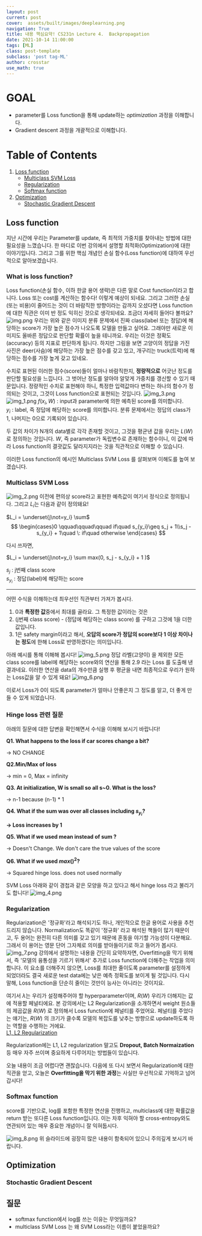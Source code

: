 ```yaml
---
layout: post
current: post
cover:  assets/built/images/deeplearning.png
navigation: True
title: 내용 핵심요약! CS231n Lecture 4.  Backpropagation
date: 2021-10-14 11:00:00
tags: [ML]
class: post-template
subclass: 'post tag-ML'
author: crosstar
use_math: true
---
```


# GOAL
- parameter를 Loss function을 통해 update하는 *optimization* 과정을 이해합니다.
- Gradient descent 과정을 개괄적으로 이해합니다.

# Table of Contents
1. [Loss function](#loss-function)
   - [Multiclass SVM Loss](#multiclass-svm-loss)
   - [Regularization](#regularization)
   - [Softmax function](#Softmax-function)
2. [Optimization](#optimization)
   - [Stochastic Gradient Descent](#stochastic-gradient-descent)




## Loss function
   지난 시간에 우리는 Parameter를 update, 즉 최적의 가중치를 찾아내는 방법에 대한 필요성을 느꼈습니다.
한 마디로 이번 강의에서 설명할 최적화(Optimization)에 대한 이야기입니다. 그리고 그를 위한 핵심 개념인 손실 함수(Loss function)에 대하여 우선적으로 알아보겠습니다.

### What is loss function?
 Loss function(손실 함수, 이하 한글 용어 생략)은 다른 말로 Cost function이라고 합니다.
Loss 또는 cost를 계산하는 함수다! 이렇게 예상이 되네요.
그리고 그러한 손실(또는 비용)이 줄어드는 것이 더 바람직한 방향이라는 감까지 오셨다면
Loss function에 대한 직관은 이미 반 정도 익히신 것으로 생각되네요. 조금더 자세히 들어다 볼까요?
![img.png](../../assets/built/images/lec3_img.png)
우리는 위와 같은 이미지 분류 문제에서 진짜 class(label 또는 정답)에 해당하는 score가 가장 높은 점수가 나오도록 모델을 만들고 싶어요.
그래야만 새로운 이미지도 올바른 정답으로 판단할 확률이 높을 테니까요. 우리는 이것은 정확도(accuracy) 등의 지표로 판단하게 됩니다.
하지만 그림을 보면 고양이의 정답을 가진 사진은 deer(사슴)에 해당하는 가장 높은 점수를 갖고 있고, 개구리는 truck(트럭)에 해당하는 점수를 가장 높게 갖고 있네요.

수치로 표현된 이러한 점수(score)들이 얼마나 바람직한지, **정량적으로** 어긋난 정도를 판단할 필요성을 느낍니다.
그 벗어난 정도를 알아야 알맞게 가중치를 갱신할 수 있기 때문입니다.
정량적인 수치로 표현해야 하니, 특정한 입력값마다 변하는 하나의 함수가 정의되는 것이고,
그것이 Loss function으로 표현되는 것입니다.
![img_3.png](../../assets/built/images/lec3_img_3.png)
![img_1.png](../../assets/built/images/lec3_img_1.png)
$f(x_i, W)$ : input과 parameter에 의한 예측된 score를 의미합니다.  
$y_i$ : label, 즉 정답에 해당하는 score를 의미합니다. 분류 문제에서는 정답의 class가 1, 나머지는 0으로 기록되어 있습니다.

두 값의 차이가 N개의 data별로 각각 존재할 것이고, 그것을 평균낸 값을 우리는 $L(W)$로 정의하는 것입니다. 
$W$, 즉 parameter가 독립변수로 존재하는 함수이니, 이 값에 따라 Loss function의 결괏값도 달라지지라는 것을 직관적으로 이해할 수 있습니다.

이러한 Loss function의 예시인 Multiclass SVM Loss 를 살펴보며 이해도를 높여 보겠습니다.


### Multiclass SVM Loss
![img_2.png](../../assets/built/images/lec3_img_2.png)
 이전에 편의상 score라고 표현한 예측값이 여기서 정식으로 정의됩니다.
그리고 $L_i$는 다음과 같이 정의돼요!

$L_i = \underset{j\not=y_i} \sum$
$$
\begin{cases}0 \qquad\qquad\qquad if\quad s_{y_i}\geq s_j + 1\\s_j - s_{y_i} + 1\quad \: if\quad otherwise
\end{cases}
$$

다시 쓰자면,

$L_i = \underset{j\not=y_i} \sum max(0, s_j - s_{y_i} + 1 )$

$s_j$ : j번째 class score  
$s_{y_i}$ : 정답(label)에 해당하는 score  

---

어떤 수식을 이해하는데 최우선인 직관부터 가져가 봅시다.
1. 0과 **특정한 값**중에서 최대를 골라요. 그 특정한 값이라는 것은
2. (j번째 class score) - (정답에 해당하는 class score) 를 구하고 그것에 1을 더한 값입니다.
3. 1은 safety margin이라고 해서, **오답의 score가 정답의 score보다 1 이상 차이나는 정도**에 한해 Loss로 반영하겠다는 의미입니다.

아래 예시를 통해 이해해 봅시다!
![img_5.png](../../assets/built/images/lec3_img_5.png)
정답 라벨(고양이) 을 제외한 모든 class score를 label에 해당하는 score와의 연산을 통해 2.9 라는 Loss 를 도출해 낸 결과네요.
이러한 연산을 data의 개수만큼 실행 후 평균을 내면 최종적으로 우리가 원하는 Loss값을 알 수 있게 돼요!
![img_6.png](../../assets/built/images/lec3_img_6.png)

이로서 Loss가 0이 되도록 parameter가 얼마나 안좋은지 그 정도를 알고, 더 좋게 만들 수 있게 되었습니다.

### Hinge loss 관련 질문 
 아래의 질문에 대한 답변을 확인해면서 수식을 이해해 보시기 바랍니다!

**Q1. What happens to the loss if car scores change a bit?**

→ NO CHANGE

**Q2.Min/Max of loss**

→ min = 0, Max = infinity

**Q3. At initialization, W is small so all s~0. What is the loss?**

→ n-1 because (n-1) * 1

**Q4. What if the sum was over all classes including $s_{y_i}$?**

**→ Loss increases by 1**

**Q5. What if we used mean instead of sum ?**

→ Doesn't Change. We don't care the true values of the score

**Q6. What if we used $max()^2$?**

→ Squared hinge loss. does not used normally



SVM Loss 아래와 같이 경첩과 같은 모양을 하고 있다고 해서 hinge loss 라고 불리기도 합니다!
![img_4.png](../../assets/built/images/lec3_img_4.png)

### Regularization
 Regularization은 '정규화'라고 해석되기도 하나, 개인적으로 한글 용어로 사용을 추천드리지 않습니다.
Normalization도 똑같이 '정규화' 라고 해석된 책들이 많기 때문이고, 두 용어는 완전히 다른 의미를 갖고 있기 때문에 혼동을 야기할 가능성이 다분해요.
그래서 이 용어는 영문 단어 그자체로 의미를 받아들이기로 하고 들어가 봅시다.
![img_7.png](../../assets/built/images/lec3_img_7.png)
강의에서 설명하는 내용을 간단히 요약하자면, Overfitting을 막기 위해서, 즉 '모델의 융통성을 기르기 위해서' 추가로 Loss function에 더해주는 작업을 의미합니다.
이 요소를 더해주지 않으면, Loss를 최대한 줄이도록 parameter를 설정하게 되었더라도 결국 새로운 test data에는 낮은 예측 정확도를 보이게 될 것입니다.
다시 말해, Loss function을 단순히 줄이는 것만이 능사는 아니라는 것이지요.

여기서 $\lambda$는 우리가 설정해주어야 할 hyperparameter이며, $R(W)$ 우리가 더해지는 값에 적용할 페널티에요.
본 강의에서는 L2 Regularization을 소개하면서 weight 원소들의 제곱값을 $R(W)$ 로 정의해서 Loss function에 페널티를 주었어요.
페널티를 주었다는 얘기는, $R(W)$ 의 크기가 클수록 모델의 복잡도를 낮추는 방향으로 update하도록 하는 역할을 수행하는 거에요.  
[L1, L2 Regularization](https://www.notion.so/Lecture-3-Loss-functions-and-Optimization-3c46c15413324bc7856387118e6cfff1#f4708d3b84444fb7be5d93b71805083b)

Regularization에는 L1, L2 regularization 말고도 **Dropout, Batch Normaization** 등 매우 자주 쓰이며 중요하게 다루어지는 방법들이 있습니다.

오늘 내용이 조금 어렵다면 괜찮습니다. 다음에 또 다시 보면서 Regularization에 대한 직관을 얻고,
오늘은 **Overfitting을 막기 위한 과정**는 사실만 우선적으로 기억하고 넘어갑시다!


### Softmax function
score를 기반으로, log를 포함한 특정한 연산을 진행하고, multiclass에 대한 확률값을 return 받는 또다른 Loss function입니다.
이는 차후 익혀야 할 cross-entropy와도 연관되어 있는 매우 중요한 개념이니 잘 익혀둡시다.

![img_8.png](../../assets/built/images/lec3_img_8.png)
위 슬라이드에 굉장히 많은 내용이 함축되어 있으니 주의깊게 보시기 바랍니다.



## Optimization
### Stochastic Gradient Descent


## 질문
- softmax function에서 log를 쓰는 이유는 무엇일까요?
- multiclass SVM Loss 는 왜 SVM Loss라는 이름이 붙었을까요?